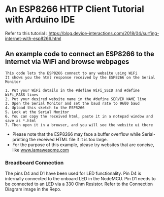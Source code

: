 # An ESP8266 HTTP Client Tutorial with Arduino IDE
Refer to this tutorial : https://blog.device-interactions.com/2018/04/surfing-internet-with-esp8266.html

## An example code to connect an ESP8266 to the internet via WiFi and browse webpages

    This code lets the ESP8266 connect to any website using WiFi
    It shows you the html response received by the ESP8266 on the Serial Monitor

    1. Put your WiFi details in the #define WiFi_SSID and #define WiFi_PASS lines
    2. Put your desired website name in the #define SERVER_NAME line
    3. Open the Serial Monitor and set the baud rate to 9600 baud
    4. Upload this sketch to the ESP8266
    5. Look at the Serial Monitor
    6. You can copy the received html, paste it in a notepad window and save as *.html
    7. Then open it in a browser, and you will see the website ui there
    
* Please note that the ESP8266 may face a buffer overflow while Serial-printing the received HTML file if it is too large.
* For the purpose of this example, please try websites that are concise, like www.iamawesome.com

### Breadboard Connection
The pins D4 and D1 have been used for LED functionality.
Pin D4 is internally connected to the onboard LED in the NodeMCU.
Pin D1 needs to be connected to an LED via a 330 Ohm Resistor. Refer to the Connection Diagram image in the Repo.
